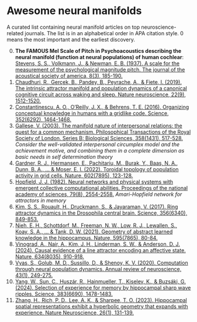 # Awesome neural manifolds

A curated list containing neural manifold articles on top neuroscience-related journals. The list is in an alphabetical order in APA citation style. 0 means the most important and the earliest discovery.

0. **The FAMOUS Mel Scale of Pitch in Psychoacoustics describing the neural manifold (function at neural populations) of human cochlear**: [Stevens, S. S., Volkmann, J., & Newman, E. B. (1937). A scale for the measurement of the psychological magnitude pitch. The journal of the acoustical society of america, 8(3), 185-190.](https://pubs.aip.org/asa/jasa/article-abstract/8/3/185/673917/A-Scale-for-the-Measurement-of-the-Psychological) 
1. [Chaudhuri, R., Gerçek, B., Pandey, B., Peyrache, A., & Fiete, I. (2019). The intrinsic attractor manifold and population dynamics of a canonical cognitive circuit across waking and sleep. Nature neuroscience, 22(9), 1512-1520.](https://www.nature.com/articles/s41593-019-0460-x)
2. [Constantinescu, A. O., O’Reilly, J. X., & Behrens, T. E. (2016). Organizing conceptual knowledge in humans with a gridlike code. Science, 352(6292), 1464-1468.
](https://www.science.org/doi/10.1126/science.aaf0941)
3. [Gallese, V. (2003). The manifold nature of interpersonal relations: the quest for a common mechanism. Philosophical Transactions of the Royal Society of London. Series B: Biological Sciences, 358(1431), 517-528.](https://royalsocietypublishing.org/doi/abs/10.1098/rstb.2002.1234) <i>Consider the well-validated interpersonal circumplex model and the achievement motive, and combining them in a complete dimension as basic needs in self determination theory</i>
4. [Gardner, R. J., Hermansen, E., Pachitariu, M., Burak, Y., Baas, N. A., Dunn, B. A., ... & Moser, E. I. (2022). Toroidal topology of population activity in grid cells. Nature, 602(7895), 123-128.](https://www.nature.com/articles/s41586-021-04268-7)
5. [Hopfield, J. J. (1982). Neural networks and physical systems with emergent collective computational abilities. Proceedings of the national academy of sciences, 79(8), 2554-2558.](https://www.pnas.org/doi/abs/10.1073/pnas.79.8.2554) <i>Amari-Hopfield network for attractors in memory</i>
6. [Kim, S. S., Rouault, H., Druckmann, S., & Jayaraman, V. (2017). Ring attractor dynamics in the Drosophila central brain. Science, 356(6340), 849-853.](https://www.science.org/doi/10.1126/science.aal4835)
7. [Nieh, E. H., Schottdorf, M., Freeman, N. W., Low, R. J., Lewallen, S., Koay, S. A., ... & Tank, D. W. (2021). Geometry of abstract learned knowledge in the hippocampus. Nature, 595(7865), 80-84.](https://www.nature.com/articles/s41586-021-03652-7)
8. [Vinograd, A., Nair, A., Kim, J. H., Linderman, S. W., & Anderson, D. J. (2024). Causal evidence of a line attractor encoding an affective state. Nature, 634(8035), 910-918.](https://www.nature.com/articles/s41586-024-07915-x)
9. [Vyas, S., Golub, M. D., Sussillo, D., & Shenoy, K. V. (2020). Computation through neural population dynamics. Annual review of neuroscience, 43(1), 249-275.](https://www.annualreviews.org/content/journals/10.1146/annurev-neuro-092619-094115)
10. [Yang, W., Sun, C., Huszár, R., Hainmueller, T., Kiselev, K., & Buzsáki, G. (2024). Selection of experience for memory by hippocampal sharp wave ripples. Science, 383(6690), 1478-1483.](https://www.science.org/doi/10.1126/science.adk8261)
11. [Zhang, H., Rich, P. D., Lee, A. K., & Sharpee, T. O. (2023). Hippocampal spatial representations exhibit a hyperbolic geometry that expands with experience. Nature Neuroscience, 26(1), 131-139.](https://www.nature.com/articles/s41593-019-0460-x)
